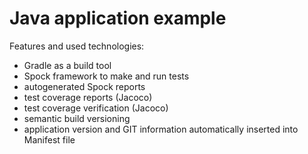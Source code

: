 # Java application example

Features and used technologies:
- Gradle as a build tool
- Spock framework to make and run tests
- autogenerated Spock reports
- test coverage reports (Jacoco)
- test coverage verification (Jacoco)
- semantic build versioning
- application version and GIT information automatically inserted into Manifest file
